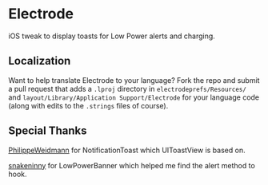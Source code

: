 # Electrode
iOS tweak to display toasts for Low Power alerts and charging.
## Localization
Want to help translate Electrode to your language? Fork the repo and submit a pull request that adds a `.lproj` directory in `electrodeprefs/Resources/` and `layout/Library/Application Support/Electrode` for your language code (along with edits to the `.strings` files of course).
## Special Thanks
[PhilippeWeidmann](https://github.com/PhilippeWeidmann) for NotificationToast which UIToastView is based on.

[snakeninny](https://github.com/snakeninny) for LowPowerBanner which helped me find the alert method to hook.